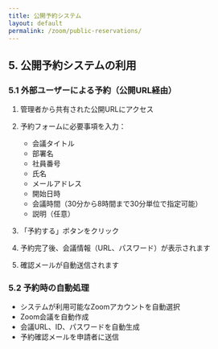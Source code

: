 ```yaml
---
title: 公開予約システム
layout: default
permalink: /zoom/public-reservations/
---
```


## 5. 公開予約システムの利用

### 5.1 外部ユーザーによる予約（公開URL経由）
1. 管理者から共有された公開URLにアクセス
2. 予約フォームに必要事項を入力：
   - 会議タイトル
   - 部署名
   - 社員番号
   - 氏名
   - メールアドレス
   - 開始日時
   - 会議時間（30分から8時間まで30分単位で指定可能）
   - 説明（任意）

3. 「予約する」ボタンをクリック
4. 予約完了後、会議情報（URL、パスワード）が表示されます
5. 確認メールが自動送信されます

### 5.2 予約時の自動処理
- システムが利用可能なZoomアカウントを自動選択
- Zoom会議を自動作成
- 会議URL、ID、パスワードを自動生成
- 予約確認メールを申請者に送信
